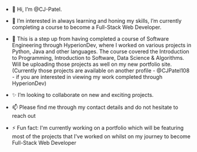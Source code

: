 - 👋 Hi, I’m @CJ-Patel.
- 👀 I’m interested in always learning and honing my skills, I’m currently completing a course to become a Full-Stack Web Developer.
- 🌱 This is a step up from having completed a course of Software Engineering through HyperionDev, where I worked on various projects in Python, Java and other languages. The course covered the Introduction to Programming, Introduction to Software, Data Science & Algorithms. Will be uploading those projects as well on my new portfolio site. (Currently those projects are available on another profile - @CJPatel108 - if you are interested in viewing my work completed through HyperionDev)
- ✨ I’m looking to collaborate on new and exciting projects.
- 📫 Please find me through my contact details and do not hesitate to reach out

- ⚡ Fun fact: I'm currently working on a portfolio which will be featuring most of the projects that I've worked on whilst on my journey to become Full-Stack Web Developer

<!---
CJ-Patel/CJ-Patel is a ✨ special ✨ repository because its `README.md` (this file) appears on your GitHub profile.
You can click the Preview link to take a look at your changes.
--->
